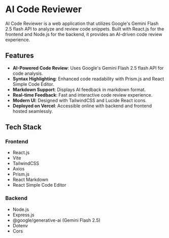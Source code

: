 # AI Code Reviewer
AI Code Reviewer is a web application that utilizes Google's Gemini Flash 2.5 flash API to analyze and review code snippets. Built with React.js for the frontend and Node.js for the backend, it provides an AI-driven code review experience.

## Features
-   **AI-Powered Code Review**: Uses Google's Gemini Flash 2.5 flash API for code analysis.
-   **Syntax Highlighting**: Enhanced code readability with Prism.js and React Simple Code Editor.
-   **Markdown Support**: Displays AI feedback in markdown format.
-   **Real-time Feedback**: Fast and interactive code review experience.
-   **Modern UI**: Designed with TailwindCSS and Lucide React icons.
-   **Deployed on Vercel**: Accessible online with backend and frontend hosted seamlessly.

## Tech Stack
### Frontend
-   React.js
-   Vite
-   TailwindCSS
-   Axios
-   Prism.js
-   React Markdown
-   React Simple Code Editor

### Backend
-   Node.js
-   Express.js
-   @google/generative-ai (Gemini Flash 2.5)
-   Dotenv
-   Cors